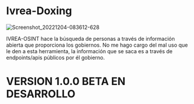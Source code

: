 # Ivrea-Doxing

![Screenshot_20221204-083612-628](https://user-images.githubusercontent.com/114892766/205496836-af303191-fbff-4e73-bc3a-0d67593d03f9.png)


IVREA-OSINT hace la búsqueda de personas a través de información abierta que proporciona los gobiernos. No me hago cargo del mal uso que le den a esta herramienta, la información que se saca es a través de endpoints/apis públicos por él gobierno.

# VERSION 1.0.0 BETA EN DESARROLLO 
